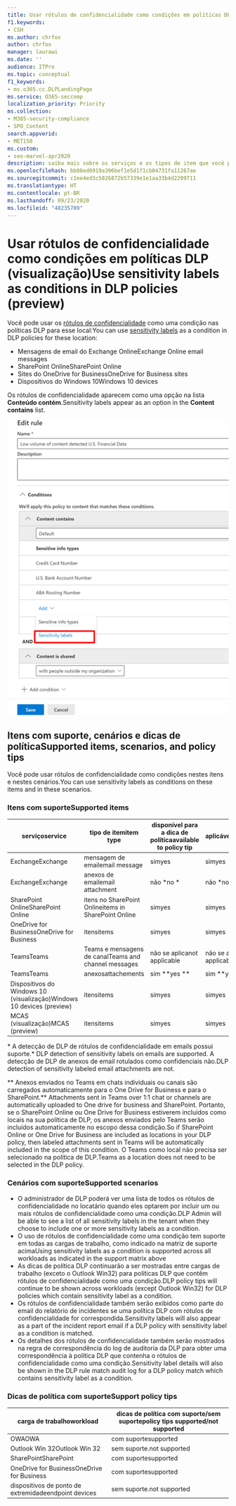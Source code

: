 ```yaml
---
title: Usar rótulos de confidencialidade como condições em políticas DLP (visualização)
f1.keywords:
- CSH
ms.author: chrfox
author: chrfox
manager: laurawi
ms.date: ''
audience: ITPro
ms.topic: conceptual
f1_keywords:
- ms.o365.cc.DLPLandingPage
ms.service: O365-seccomp
localization_priority: Priority
ms.collection:
- M365-security-compliance
- SPO_Content
search.appverid:
- MET150
ms.custom:
- seo-marvel-apr2020
description: saiba mais sobre os serviços e os tipos de item que você pode usar rótulos de confidencialidade como condições em políticas DLP
ms.openlocfilehash: bb06ed6919a396bef1e5d1f1cb04731fa11267ae
ms.sourcegitcommit: c1ee4ed3c5826872b57339e1e1aa33b4d2209711
ms.translationtype: HT
ms.contentlocale: pt-BR
ms.lasthandoff: 09/23/2020
ms.locfileid: "48235709"
---
```

# <a name="use-sensitivity-labels-as-conditions-in-dlp-policies-preview"></a><span data-ttu-id="e3648-103">Usar rótulos de confidencialidade como condições em políticas DLP (visualização)</span><span class="sxs-lookup"><span data-stu-id="e3648-103">Use sensitivity labels as conditions in DLP policies (preview)</span></span>

<span data-ttu-id="e3648-104">Você pode usar os [rótulos de confidencialidade](sensitivity-labels.md) como uma condição nas políticas DLP para esse local:</span><span class="sxs-lookup"><span data-stu-id="e3648-104">You can use [sensitivity labels](sensitivity-labels.md) as a condition in DLP policies for these location:</span></span>

- <span data-ttu-id="e3648-105">Mensagens de email do Exchange Online</span><span class="sxs-lookup"><span data-stu-id="e3648-105">Exchange Online email messages</span></span>
- <span data-ttu-id="e3648-106">SharePoint Online</span><span class="sxs-lookup"><span data-stu-id="e3648-106">SharePoint Online</span></span>
- <span data-ttu-id="e3648-107">Sites do OneDrive for Business</span><span class="sxs-lookup"><span data-stu-id="e3648-107">OneDrive for Business sites</span></span>
- <span data-ttu-id="e3648-108">Dispositivos do Windows 10</span><span class="sxs-lookup"><span data-stu-id="e3648-108">Windows 10 devices</span></span>

<span data-ttu-id="e3648-109">Os rótulos de confidencialidade aparecem como uma opção na lista **Conteúdo contém**.</span><span class="sxs-lookup"><span data-stu-id="e3648-109">Sensitivity labels appear as an option in the **Content contains** list.</span></span>

![rótulo de confidencialidade como uma condição](../media/dlp-sensitivity-label-as-a-condition.png)

## <a name="supported-items-scenarios-and-policy-tips"></a><span data-ttu-id="e3648-111">Itens com suporte, cenários e dicas de política</span><span class="sxs-lookup"><span data-stu-id="e3648-111">Supported items, scenarios, and policy tips</span></span>

<span data-ttu-id="e3648-112">Você pode usar rótulos de confidencialidade como condições nestes itens e nestes cenários.</span><span class="sxs-lookup"><span data-stu-id="e3648-112">You can use sensitivity labels as conditions on these items and in these scenarios.</span></span>

### <a name="supported-items"></a><span data-ttu-id="e3648-113">Itens com suporte</span><span class="sxs-lookup"><span data-stu-id="e3648-113">Supported items</span></span>

|<span data-ttu-id="e3648-114">serviço</span><span class="sxs-lookup"><span data-stu-id="e3648-114">service</span></span>  |<span data-ttu-id="e3648-115">tipo de item</span><span class="sxs-lookup"><span data-stu-id="e3648-115">item type</span></span>  |<span data-ttu-id="e3648-116">disponível para a dica de política</span><span class="sxs-lookup"><span data-stu-id="e3648-116">available to policy tip</span></span>  |<span data-ttu-id="e3648-117">aplicável</span><span class="sxs-lookup"><span data-stu-id="e3648-117">enforceable</span></span>  |
|---------|---------|---------|---------|
|<span data-ttu-id="e3648-118">Exchange</span><span class="sxs-lookup"><span data-stu-id="e3648-118">Exchange</span></span>    |<span data-ttu-id="e3648-119">mensagem de email</span><span class="sxs-lookup"><span data-stu-id="e3648-119">email message</span></span>         |<span data-ttu-id="e3648-120">sim</span><span class="sxs-lookup"><span data-stu-id="e3648-120">yes</span></span>         |<span data-ttu-id="e3648-121">sim</span><span class="sxs-lookup"><span data-stu-id="e3648-121">yes</span></span>         |
|<span data-ttu-id="e3648-122">Exchange</span><span class="sxs-lookup"><span data-stu-id="e3648-122">Exchange</span></span>    |<span data-ttu-id="e3648-123">anexos de email</span><span class="sxs-lookup"><span data-stu-id="e3648-123">email attachment</span></span>         |<span data-ttu-id="e3648-124">não \*</span><span class="sxs-lookup"><span data-stu-id="e3648-124">no \*</span></span>         |<span data-ttu-id="e3648-125">não \*</span><span class="sxs-lookup"><span data-stu-id="e3648-125">no \*</span></span>         |
|<span data-ttu-id="e3648-126">SharePoint Online</span><span class="sxs-lookup"><span data-stu-id="e3648-126">SharePoint Online</span></span>     |<span data-ttu-id="e3648-127">itens no SharePoint Online</span><span class="sxs-lookup"><span data-stu-id="e3648-127">items in SharePoint Online</span></span>         |<span data-ttu-id="e3648-128">sim</span><span class="sxs-lookup"><span data-stu-id="e3648-128">yes</span></span>         |<span data-ttu-id="e3648-129">sim</span><span class="sxs-lookup"><span data-stu-id="e3648-129">yes</span></span>         |
|<span data-ttu-id="e3648-130">OneDrive for Business</span><span class="sxs-lookup"><span data-stu-id="e3648-130">OneDrive for Business</span></span>     |<span data-ttu-id="e3648-131">itens</span><span class="sxs-lookup"><span data-stu-id="e3648-131">items</span></span>         |<span data-ttu-id="e3648-132">sim</span><span class="sxs-lookup"><span data-stu-id="e3648-132">yes</span></span>         |<span data-ttu-id="e3648-133">sim</span><span class="sxs-lookup"><span data-stu-id="e3648-133">yes</span></span>         |
|<span data-ttu-id="e3648-134">Teams</span><span class="sxs-lookup"><span data-stu-id="e3648-134">Teams</span></span>     |<span data-ttu-id="e3648-135">Teams e mensagens de canal</span><span class="sxs-lookup"><span data-stu-id="e3648-135">Teams and channel messages</span></span>         |<span data-ttu-id="e3648-136">não se aplica</span><span class="sxs-lookup"><span data-stu-id="e3648-136">not applicable</span></span>         |<span data-ttu-id="e3648-137">não se aplica</span><span class="sxs-lookup"><span data-stu-id="e3648-137">not applicable</span></span>         |
|<span data-ttu-id="e3648-138">Teams</span><span class="sxs-lookup"><span data-stu-id="e3648-138">Teams</span></span>     |<span data-ttu-id="e3648-139">anexos</span><span class="sxs-lookup"><span data-stu-id="e3648-139">attachements</span></span>         |<span data-ttu-id="e3648-140">sim \*\*</span><span class="sxs-lookup"><span data-stu-id="e3648-140">yes \*\*</span></span>         |<span data-ttu-id="e3648-141">sim \*\*</span><span class="sxs-lookup"><span data-stu-id="e3648-141">yes \*\*</span></span>         |
|<span data-ttu-id="e3648-142">Dispositivos do Windows 10 (visualização)</span><span class="sxs-lookup"><span data-stu-id="e3648-142">Windows 10 devices (preview)</span></span>     |<span data-ttu-id="e3648-143">itens</span><span class="sxs-lookup"><span data-stu-id="e3648-143">items</span></span>         |<span data-ttu-id="e3648-144">sim</span><span class="sxs-lookup"><span data-stu-id="e3648-144">yes</span></span>         |<span data-ttu-id="e3648-145">sim</span><span class="sxs-lookup"><span data-stu-id="e3648-145">yes</span></span>         |
|<span data-ttu-id="e3648-146">MCAS (visualização)</span><span class="sxs-lookup"><span data-stu-id="e3648-146">MCAS (preview)</span></span> |<span data-ttu-id="e3648-147">itens</span><span class="sxs-lookup"><span data-stu-id="e3648-147">items</span></span>         |<span data-ttu-id="e3648-148">sim</span><span class="sxs-lookup"><span data-stu-id="e3648-148">yes</span></span>         |<span data-ttu-id="e3648-149">sim</span><span class="sxs-lookup"><span data-stu-id="e3648-149">yes</span></span>         |

<span data-ttu-id="e3648-150">\* A detecção de DLP de rótulos de confidencialidade em emails possui suporte.</span><span class="sxs-lookup"><span data-stu-id="e3648-150">\* DLP detection of sensitivity labels on emails are supported.</span></span> <span data-ttu-id="e3648-151">A detecção de DLP de anexos de email rotulados como confidenciais não.</span><span class="sxs-lookup"><span data-stu-id="e3648-151">DLP detection of sensitivity labeled email attachments are not.</span></span>

<span data-ttu-id="e3648-152">\*\* Anexos enviados no Teams em chats individuais ou canais são carregados automaticamente para o One Drive for Business e para o SharePoint.</span><span class="sxs-lookup"><span data-stu-id="e3648-152">\*\* Attachments sent in Teams over 1:1 chat or channels are automatically uploaded to One drive for business and SharePoint.</span></span> <span data-ttu-id="e3648-153">Portanto, se o SharePoint Online ou One Drive for Business estiverem incluídos como locais na sua política de DLP, os anexos enviados pelo Teams serão incluídos automaticamente no escopo dessa condição.</span><span class="sxs-lookup"><span data-stu-id="e3648-153">So if SharePoint Online or One Drive for Business are included as locations in your DLP policy, then labeled attachments sent in Teams will be automatically included in the scope of this condition.</span></span> <span data-ttu-id="e3648-154">O Teams como local não precisa ser selecionado na política de DLP.</span><span class="sxs-lookup"><span data-stu-id="e3648-154">Teams as a location does not need to be selected in the DLP policy.</span></span>

### <a name="supported-scenarios"></a><span data-ttu-id="e3648-155">Cenários com suporte</span><span class="sxs-lookup"><span data-stu-id="e3648-155">Supported scenarios</span></span>

- <span data-ttu-id="e3648-156">O administrador de DLP poderá ver uma lista de todos os rótulos de confidencialidade no locatário quando eles optarem por incluir um ou mais rótulos de confidencialidade como uma condição.</span><span class="sxs-lookup"><span data-stu-id="e3648-156">DLP Admin will be able to see a list of all sensitivity labels in the tenant when they choose to include one or more sensitivity labels as a condition.</span></span>
- <span data-ttu-id="e3648-157">O uso de rótulos de confidencialidade como uma condição tem suporte em todas as cargas de trabalho, como indicado na matriz de suporte acima</span><span class="sxs-lookup"><span data-stu-id="e3648-157">Using sensitivity labels as a condition is supported across all workloads as indicated in the support matrix above</span></span>
- <span data-ttu-id="e3648-158">As dicas de política DLP continuarão a ser mostradas entre cargas de trabalho (exceto o Outlook Win32) para políticas DLP que contêm rótulos de confidencialidade como uma condição.</span><span class="sxs-lookup"><span data-stu-id="e3648-158">DLP policy tips will continue to be shown across workloads (except Outlook Win32) for DLP policies which contain sensitivity label as a condition.</span></span>
- <span data-ttu-id="e3648-159">Os rótulos de confidencialidade também serão exibidos como parte do email do relatório de incidentes se uma política DLP com rótulos de confidencialidade for correspondida.</span><span class="sxs-lookup"><span data-stu-id="e3648-159">Sensitivity labels will also appear as a part of the incident report email if a DLP policy with sensitivity label as a condition is matched.</span></span>
- <span data-ttu-id="e3648-160">Os detalhes dos rótulos de confidencialidade também serão mostrados na regra de correspondência do log de auditoria da DLP para obter uma correspondência à política DLP que contenha o rótulos de confidencialidade como uma condição.</span><span class="sxs-lookup"><span data-stu-id="e3648-160">Sensitivity label details will also be shown in the DLP rule match audit log for a DLP policy match which contains sensitivity label as a condition.</span></span>


### <a name="support-policy-tips"></a><span data-ttu-id="e3648-161">Dicas de política com suporte</span><span class="sxs-lookup"><span data-stu-id="e3648-161">Support policy tips</span></span>


|<span data-ttu-id="e3648-162">carga de trabalho</span><span class="sxs-lookup"><span data-stu-id="e3648-162">workload</span></span>  |<span data-ttu-id="e3648-163">dicas de política com suporte/sem suporte</span><span class="sxs-lookup"><span data-stu-id="e3648-163">policy tips supported/not supported</span></span>  |
|---------|---------|
|<span data-ttu-id="e3648-164">OWA</span><span class="sxs-lookup"><span data-stu-id="e3648-164">OWA</span></span> |    <span data-ttu-id="e3648-165">com suporte</span><span class="sxs-lookup"><span data-stu-id="e3648-165">supported</span></span>     |
|<span data-ttu-id="e3648-166">Outlook Win 32</span><span class="sxs-lookup"><span data-stu-id="e3648-166">Outlook Win 32</span></span>    |  <span data-ttu-id="e3648-167">sem suporte.</span><span class="sxs-lookup"><span data-stu-id="e3648-167">not supported</span></span>       |
|<span data-ttu-id="e3648-168">SharePoint</span><span class="sxs-lookup"><span data-stu-id="e3648-168">SharePoint</span></span>   |   <span data-ttu-id="e3648-169">com suporte</span><span class="sxs-lookup"><span data-stu-id="e3648-169">supported</span></span>      |
|<span data-ttu-id="e3648-170">OneDrive for Business</span><span class="sxs-lookup"><span data-stu-id="e3648-170">OneDrive for Business</span></span>    |    <span data-ttu-id="e3648-171">com suporte</span><span class="sxs-lookup"><span data-stu-id="e3648-171">supported</span></span>     |
|<span data-ttu-id="e3648-172">dispositivos de ponto de extremidade</span><span class="sxs-lookup"><span data-stu-id="e3648-172">endpoint devices</span></span>   |  <span data-ttu-id="e3648-173">sem suporte.</span><span class="sxs-lookup"><span data-stu-id="e3648-173">not supported</span></span>       |
